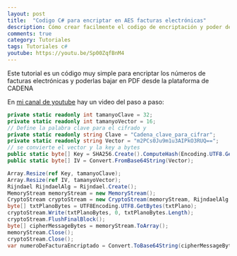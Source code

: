 ```yaml
---
layout: post
title:  "Codigo C# para encriptar en AES facturas electrónicas"
description: Cómo crear facilmente el codigo de encriptación y poder descargar facturas de Cadena
comments: true
category: Tutoriales
tags: Tutoriales c#
youtube: https://youtu.be/Sp00ZqfBnM4
---
```

Este tutorial es un código muy simple para encriptar los números de facturas electrónicas y poderlas bajar en PDF desde la plataforma de CADENA

En <a target="_blank" href="{{ page.youtube }}">mi canal de youtube</a> hay un video del paso a paso:

```C#
private static readonly int tamanyoClave = 32;
private static readonly int tamanyoVector = 16;
// Define la palabra clave para el cifrado y
private static readonly string Clave = "Cadena_clave_para_cifrar";
private static readonly string Vector = "m2PCs0Ju9m1u3AIPkO3RUQ==";
// se convierte el vector y la key a bytes
public static byte[] Key = SHA256.Create().ComputeHash(Encoding.UTF8.GetBytes(Clave));
public static byte[] IV = Convert.FromBase64String(Vector);

Array.Resize(ref Key, tamanyoClave);
Array.Resize(ref IV, tamanyoVector);
Rijndael RijndaelAlg = Rijndael.Create();
MemoryStream memoryStream = new MemoryStream();
CryptoStream cryptoStream = new CryptoStream(memoryStream, RijndaelAlg.CreateEncryptor(Key, IV), CryptoStreamMode.Write);
byte[] txtPlanoBytes = UTF8Encoding.UTF8.GetBytes(txtPlano);
cryptoStream.Write(txtPlanoBytes, 0, txtPlanoBytes.Length);
cryptoStream.FlushFinalBlock();
byte[] cipherMessageBytes = memoryStream.ToArray();
memoryStream.Close();
cryptoStream.Close();
var numeroDeFacturaEncriptado = Convert.ToBase64String(cipherMessageBytes);
```
